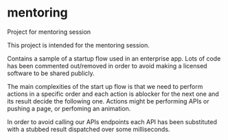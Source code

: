 # mentoring
Project for mentoring session

This project is intended for the mentoring session.

Contains a sample of a startup flow used in an enterprise app. Lots of code has been commented out/removed in order to avoid making a licensed software to be shared publicly.

The main complexities of the start up flow is that we need to perform actions in a specific order and each action is ablocker for the next one and its result decide the following one.
Actions might be performing APIs or pushing a page, or perfoming an animation.

In order to avoid calling our APIs endpoints each API has been substituted with a stubbed result dispatched over some milliseconds.

